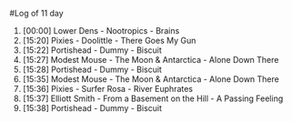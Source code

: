 #Log of 11 day

1. [00:00] Lower Dens - Nootropics - Brains
1. [15:20] Pixies - Doolittle - There Goes My Gun
1. [15:22] Portishead - Dummy - Biscuit
1. [15:27] Modest Mouse - The Moon & Antarctica - Alone Down There
1. [15:28] Portishead - Dummy - Biscuit
1. [15:35] Modest Mouse - The Moon & Antarctica - Alone Down There
1. [15:36] Pixies - Surfer Rosa - River Euphrates
1. [15:37] Elliott Smith - From a Basement on the Hill - A Passing Feeling
1. [15:38] Portishead - Dummy - Biscuit
